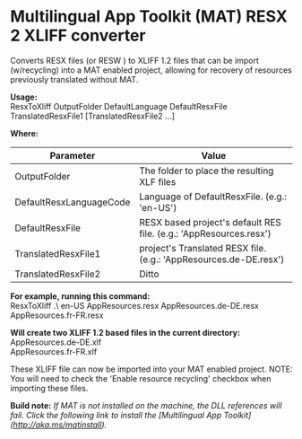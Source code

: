 # Multilingual App Toolkit (**MAT**) RESX 2 XLIFF converter

Converts RESX files (or RESW ) to XLIFF 1.2 files that can be import (w/recycling) into a MAT enabled project, allowing for recovery of resources previously translated without MAT. 

**Usage:**<br>
ResxToXliff OutputFolder DefaultLanguage DefaultResxFile TranslatedResxFile1 [TranslatedResxFile2 ...]

**Where:**

| Parameter | Value |
| --------- | ----- |
| OutputFolder | The folder to place the resulting XLF files |
| DefaultResxLanguageCode | Language of DefaultResxFile.  (e.g.: 'en-US') |
| DefaultResxFile | RESX based project's default RES file.  (e.g.: 'AppResources.resx') |
| TranslatedResxFile1 | project's Translated RESX file.  (e.g.: 'AppResources.de-DE.resx') |
| TranslatedResxFile2 | Ditto |

**For example, running this command:**<br />
ResxToXliff .\ en-US AppResources.resx AppResources.de-DE.resx AppResources.fr-FR.resx

**Will create two XLIFF 1.2 based files in the current directory:**<br />
  AppResources.de-DE.xlf<br />
  AppResources.fr-FR.xlf<br />

These XLIFF file can now be imported into your MAT enabled project.
NOTE: You will need to check the 'Enable resource recycling' checkbox when importing these files.

**Build note:** *If MAT is not installed on the machine, the DLL references will fail. Click the following link to install the [Multilingual App Toolkit] (http://aka.ms/matinstall).*
